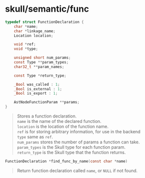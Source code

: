 # skull/semantic/func

```c
typedef struct FunctionDeclaration {
	char *name;
	char *linkage_name;
	Location location;

	void *ref;
	void *type;

	unsigned short num_params;
	const Type **param_types;
	char32_t **param_names;

	const Type *return_type;

	_Bool was_called : 1;
	_Bool is_external : 1;
	_Bool is_export : 1;

	AstNodeFunctionParam **params;
}
```

> Stores a function declaration.
> \
> `name` is the name of the declared function.
> \
> `location` is the location of the function name.
> \
> `ref` is for storing arbitrary information, for use in the backend
> \
> `type` same as `ref`.
> \
> `num_params` stores the number of params a function can take.
> \
> `param_types` is the Skull type for each function param.
> \
> `return_type` is the Skull type that the function returns.

```c
FunctionDeclaration *find_func_by_name(const char *name)
```

> Return function declaration called `name`, or `NULL` if not found.

